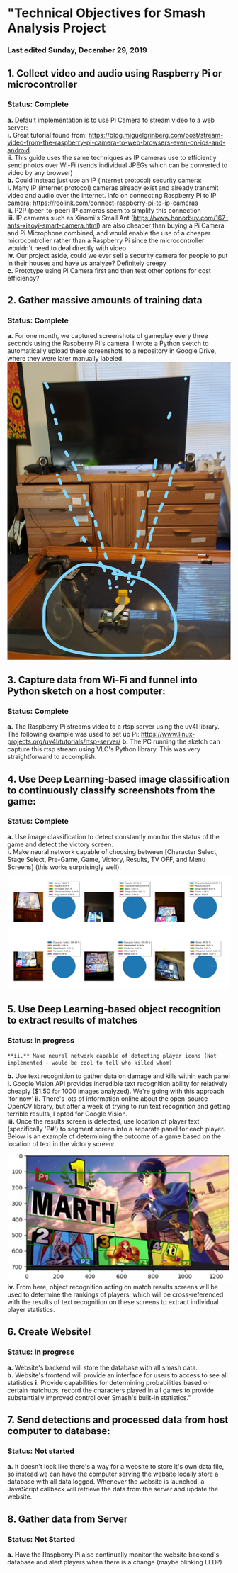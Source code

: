 # "Technical Objectives for Smash Analysis Project
### Last edited Sunday, December 29, 2019

## 1.	Collect video and audio using Raspberry Pi or microcontroller
### Status: Complete
  **a.**	Default implementation is to use Pi Camera to stream video to a web server:     
    **i.**	Great tutorial found from: https://blog.miguelgrinberg.com/post/stream-video-from-the-raspberry-pi-camera-to-web-browsers-even-on-ios-and-android.   
    **ii.**	This guide uses the same techniques as IP cameras use to efficiently send photos over Wi-Fi (sends individual JPEGs which can be converted to video by any browser)   
  **b.**	Could instead just use an IP (internet protocol) security camera:   
    **i.**	Many IP (internet protocol) cameras already exist and already transmit video and audio over the internet. Info on connecting Raspberry Pi to IP camera: https://reolink.com/connect-raspberry-pi-to-ip-cameras   
    **ii.**	P2P (peer-to-peer) IP cameras seem to simplify this connection   
    **iii.**	IP cameras such as Xiaomi's Small Ant (https://www.honorbuy.com/167-ants-xiaoyi-smart-camera.html) are also cheaper than buying a Pi Camera and Pi Microphone combined, and would enable the use of a cheaper microcontroller rather than a Raspberry Pi since the microcontroller wouldn't need to deal directly with video   
    **iv.**	 Our project aside, could we ever sell a security camera for people to put in their houses and have us analyze? Definitely creepy   
  **c.**	Prototype using Pi Camera first and then test other options for cost efficiency?   

## 2.	Gather massive amounts of training data
### Status: Complete
**a.**	For one month, we captured screenshots of gameplay every three seconds using the Raspberry Pi's camera.  I wrote a
    Python sketch to automatically upload these screenshots to a repository in Google Drive, where they were later manually labeled.
![data gathering](https://raw.githubusercontent.com/TCRichards/PiSmash/master/READMEImages/dataGatheringSetup.jpg)



## 3.	Capture data from Wi-Fi and funnel into Python sketch on a host computer:
### Status: Complete

  **a.**	The Raspberry Pi streams video to a rtsp server using the uv4l library.  The following example was used to set up Pi: https://www.linux-projects.org/uv4l/tutorials/rtsp-server/
  **b.**	The PC running the sketch can capture this rtsp stream using VLC's Python library.  This was very straightforward to accomplish.


## 4.	Use Deep Learning-based image classification to continuously classify screenshots from the game:
### Status: Complete

  **a.**	Use image classification to detect constantly monitor the status of the game and detect the victory screen.   
    **i.** Make neural network capable of choosing between [Character Select, Stage Select, Pre-Game, Game, Victory, Results, TV OFF, and Menu Screens] (this works surprisingly well).

![Screen Classification](https://raw.githubusercontent.com/TCRichards/PiSmash/master/READMEImages/ScreenClassTest.png)
## 5.	Use Deep Learning-based object recognition to extract results of matches
### Status: In progress
    **ii.** Make neural network capable of detecting player icons (Not implemented - would be cool to tell who killed whom)
  **b.**	Use text recognition to gather data on damage and kills within each panel   
    **i.**	Google Vision API provides incredible text recognition ability for relatively cheaply ($1.50 for 1000 images analyzed).  We're going with this approach 'for now'
    **ii.** There's lots of information online about the open-source OpenCV library, but after a week of trying to run text recognition and getting terrible results, I opted for Google Vision.  
    **iii.** Once the results screen is detected, use location of player text  (specifically 'P#') to segment screen into a separate panel for each player.  Below is an example of determining the outcome of a game based on the location of text in the victory screen:
    
![Text Recognition](https://raw.githubusercontent.com/TCRichards/PiSmash/master/READMEImages/vicScreenText.jpg)
   **iv.** From here, object recognition acting on match results screens will be used to determine the rankings of players, which will be cross-referenced with the results of text recognition on these screens to extract individual player statistics.

## 6.	Create Website!
### Status: In progress

   **a.**	Website's backend will store the database with all smash data.  
   **b.**	Website's frontend will provide an interface for users to access to see all statistics
        **i.**	Provide capabilities for determining probabilities based on certain matchups, record the characters played in all games to provide substantially improved control over Smash's built-in statistics."

## 7.	Send detections and processed data from host computer to database:
### Status: Not started

   **a.**	It doesn't look like there's a way for a website to store it's own data file, so instead we can have the computer serving the website locally store a database with all data logged.  Whenever the website is launched, a JavaScript callback will retrieve the data from the server and update the website.

## 8.	Gather data from Server
### Status: Not Started

  **a.**	Have the Raspberry Pi also continually monitor the website backend's database and alert players when there is a change (maybe blinking LED?)
